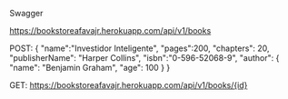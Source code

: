 Swagger

https://bookstoreafavajr.herokuapp.com/api/v1/books

POST: {
    "name":"Investidor Inteligente",
    "pages":200,
    "chapters": 20,
    "publisherName": "Harper Collins",
    "isbn":"0-596-52068-9",
    "author": {
        "name": "Benjamin Graham",
        "age": 100
    }
}

GET: https://bookstoreafavajr.herokuapp.com/api/v1/books/{id}
